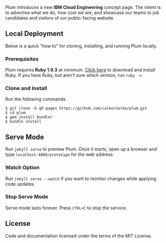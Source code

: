Plum introduces a new **IBM Cloud Engineering** concept page. The intent is to advertise what we do, how cool we are, and showcase our teams to job candidates and visitors of our public-facing website.

## Local Deployment

Below is a quick "how to" for cloning, installing, and running Plum locally.

### Prerequisites

Plum requires __Ruby 1.9.3__ at minimum. [Click here](http://www.ruby-lang.org/en/installation) to download and install Ruby. If you have Ruby, but aren’t sure which version, run `ruby -v`.

### Clone and Install

Run the following commands.

    $ git clone -b gh-pages https://github.com/caleorourke/plum.git
    $ cd plum
    $ gem install bundler
    $ bundle install

## Serve Mode

Run `jekyll serve` to preview Plum. Once it starts, open up a browser and type `localhost:4000/prototype` for the web address.

### Watch Option

Run `jekyll serve --watch` if you want to monitor changes while applying code updates.

### Stop Serve Mode

Serve mode lasts forever. Press `CTRL+C` to stop the service.

## License

Code and documentation licensed under the terms of the MIT License.
